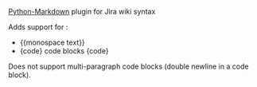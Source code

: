[Python-Markdown](https://github.com/Python-Markdown/markdown) plugin for Jira wiki syntax

Adds support for :
 * {{monospace text}}
 * {code} code blocks {code}

Does not support multi-paragraph code blocks (double newline in a code block).
